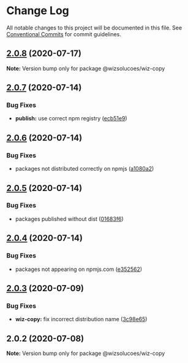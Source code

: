 # Change Log

All notable changes to this project will be documented in this file.
See [Conventional Commits](https://conventionalcommits.org) for commit guidelines.

## [2.0.8](https://github.com/wizsolucoes/wc-wiz-copy/compare/@wizsolucoes/wiz-copy@2.0.7...@wizsolucoes/wiz-copy@2.0.8) (2020-07-17)

**Note:** Version bump only for package @wizsolucoes/wiz-copy





## [2.0.7](https://github.com/wizsolucoes/wc-wiz-copy/compare/@wizsolucoes/wiz-copy@2.0.3...@wizsolucoes/wiz-copy@2.0.7) (2020-07-14)


### Bug Fixes

* **publish:** use correct npm registry ([ecb51e9](https://github.com/wizsolucoes/wc-wiz-copy/commit/ecb51e91ff54ea0a3a13dbb712e69e31552ea924))





## [2.0.6](https://github.com/wizsolucoes/wc-wiz-copy/compare/@wizsolucoes/wiz-copy@2.0.3...@wizsolucoes/wiz-copy@2.0.6) (2020-07-14)


### Bug Fixes

* packages not distributed correctly on npmjs ([a1080a2](https://github.com/wizsolucoes/wc-wiz-copy/commit/a1080a267e4aea2160f96d7d62911b6907d7c2ea))





## [2.0.5](https://github.com/wizsolucoes/wc-wiz-copy/compare/@wizsolucoes/wiz-copy@2.0.4...@wizsolucoes/wiz-copy@2.0.5) (2020-07-14)


### Bug Fixes

* packages published without dist ([01683f6](https://github.com/wizsolucoes/wc-wiz-copy/commit/01683f631796401524c1061cadf73269df50242b))





## [2.0.4](https://github.com/wizsolucoes/wc-wiz-copy/compare/@wizsolucoes/wiz-copy@2.0.3...@wizsolucoes/wiz-copy@2.0.4) (2020-07-14)


### Bug Fixes

* packages not appearing on npmjs.com ([e352562](https://github.com/wizsolucoes/wc-wiz-copy/commit/e35256270903afe0d8cae12bb0c765c970b4c91d))





## [2.0.3](https://github.com/wizsolucoes/wc-wiz-copy/compare/@wizsolucoes/wiz-copy@2.0.2...@wizsolucoes/wiz-copy@2.0.3) (2020-07-09)


### Bug Fixes

* **wiz-copy:** fix incorrect distribution name ([3c98e65](https://github.com/wizsolucoes/wc-wiz-copy/commit/3c98e65539c36a6bc0e2f6fcb009295102e9ad0a))





## 2.0.2 (2020-07-08)

**Note:** Version bump only for package @wizsolucoes/wiz-copy
